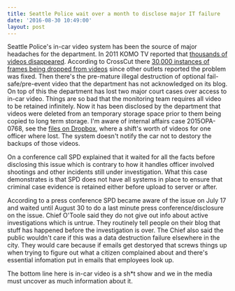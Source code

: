 ```yaml
---
title: Seattle Police wait over a month to disclose major IT failure
date: '2016-08-30 10:49:00'
layout: post
---
```

Seattle Police's in-car video system has been the source of major headaches for the department. In 2011 KOMO TV reported that [thousands of videos disappeared](http://www.seattlepi.com/local/komo/article/Records-show-Seattle-police-lost-thousands-of-2180898.php). According to CrossCut there [30,000 instances of frames being dropped from videos](http://crosscut.com/2016/07/missing-dash-cam-video-raises-questions-about-police-oversight/) since other outlets reported the problem was fixed. Then there's the pre-mature illegal destruction of optional fail-safe/pre-event video that the department has not acknowledged on its blog. On top of this the department has lost two major court cases over access to in-car video. Things are so bad that the monitoring team requires all video to be retained infinitely. Now it has been disclosed by the department that videos were deleted from an temporary storage space prior to them being copied to long term storage. I'm aware of internal affairs case 2015OPA-0768, see the [files on Dropbox](https://www.dropbox.com/sh/7byseorkhzrm55l/AADVrQdNdQmNXvTThgiYHMuSa?dl=0), where a shift's worth of videos for one officer where lost. The system doesn't notify the car not to destory the backups of those videos. 

On a conference call SPD explained that it waited for all the facts before disclosing this issue which is contrary to how it handles officer involved shootings and other incidents still under investigation. What this case demonstrates is that SPD does not have all systems in place to ensure that criminal case evidence is retained either before upload to server or after. 

According to a press conference SPD became aware of the issue on July 17 and waited until August 30 to do a last minute press conference/disclosure on the issue. Chief O'Toole said they do not give out info about active investigations which is untrue. They routinely tell people on their blog that stuff has happened before the investigation is over. The Chief also said the public wouldn't care if this was a data destruction failure elsewhere in the city. They would care because if emails get destoryed that screws things up when trying to figure out what a citizen complained about and there's essential infomation put in emails that employees look up.

The bottom line here is in-car video is a sh*t show and we in the media must uncover as much information about it.